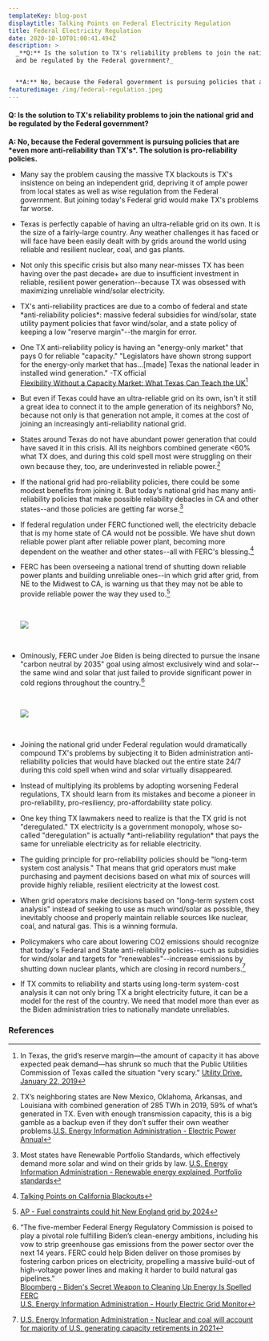 ```yaml
---
templateKey: blog-post
displaytitle: Talking Points on Federal Electricity Regulation
title: Federal Electricity Regulation
date: 2020-10-10T01:00:41.494Z
description: >
  _**Q:** Is the solution to TX's reliability problems to join the national grid
  and be regulated by the Federal government?_


  **A:** No, because the Federal government is pursuing policies that are _even more anti-reliability than TX's._ The solution is pro-reliability policies.
featuredimage: /img/federal-regulation.jpeg
---
```



#### Q: Is the solution to TX's reliability problems to join the national grid and be regulated by the Federal government?

**A: No, because the Federal government is pursuing policies that are \*even more anti-reliability than TX's\*. The solution is pro-reliability policies.**

- Many say the problem causing the massive TX blackouts is TX's insistence on being an independent grid, depriving it of ample power from local states as well as wise regulation from the Federal government. But joining today's Federal grid would make TX's problems far worse.
- Texas is perfectly capable of having an ultra-reliable grid on its own. It is the size of a fairly-large country. Any weather challenges it has faced or will face have been easily dealt with by grids around the world using reliable and resilient nuclear, coal, and gas plants.
- Not only this specific crisis but also many near-misses TX has been having over the past decade+ are due to insufficient investment in reliable, resilient power generation--because TX was obsessed with maximizing unreliable wind/solar electricity.
- TX's anti-reliability practices are due to a combo of federal and state \*anti-reliability policies\*: massive federal subsidies for wind/solar, state utility payment policies that favor wind/solar, and a state policy of keeping a low "reserve margin"--the margin for error.
- One TX anti-reliability policy is having an "energy-only market" that pays 0 for reliable "capacity." "Legislators have shown strong support for the energy-only market that has...\[made] Texas the national leader in installed wind generation." -TX official\
  [Flexibility Without a Capacity Market: What Texas Can Teach the UK](https://www.greentechmedia.com/articles/read/flexibility-without-a-capacity-market-what-texas-can-teach-the-u)[^1]
- But even if Texas could have an ultra-reliable grid on its own, isn't it still a great idea to connect it to the ample generation of its neighbors? No, because not only is that generation not ample, it comes at the cost of joining an increasingly anti-reliability national grid.
- States around Texas do not have abundant power generation that could have saved it in this crisis. All its neighbors combined generate <60% what TX does, and during this cold spell most were struggling on their own because they, too, are underinvested in reliable power.[^2]
- If the national grid had pro-reliability policies, there could be some modest benefits from joining it. But today's national grid has many anti-reliability policies that make possible reliability debacles in CA and other states--and those policies are getting far worse.[^3]
- If federal regulation under FERC functioned well, the electricity debacle that is my home state of CA would not be possible. We have shut down reliable power plant after reliable power plant, becoming more dependent on the weather and other states--all with FERC's blessing.[^4]
- FERC has been overseeing a national trend of shutting down reliable power plants and building unreliable ones--in which grid after grid, from NE to the Midwest to CA, is warning us that they may not be able to provide reliable power the way they used to.[^5]

  <br />

  ![](/img/fed-electricity-reg-tweet.png)

  <br />

- Ominously, FERC under Joe Biden is being directed to pursue the insane "carbon neutral by 2035" goal using almost exclusively wind and solar--the same wind and solar that just failed to provide significant power in cold regions throughout the country.[^6]

  <br />

  ![](/img/fed-electricity-reg-chart.png)

  <br />

- Joining the national grid under Federal regulation would dramatically compound TX's problems by subjecting it to Biden administration anti-reliability policies that would have blacked out the entire state 24/7 during this cold spell when wind and solar virtually disappeared.
- Instead of multiplying its problems by adopting worsening Federal regulations, TX should learn from its mistakes and become a pioneer in pro-reliability, pro-resiliency, pro-affordability state policy.
- One key thing TX lawmakers need to realize is that the TX grid is not "deregulated." TX electricity is a government monopoly, whose so-called "deregulation" is actually \*anti-reliability regulation\* that pays the same for unreliable electricity as for reliable electricity.
- The guiding principle for pro-reliability policies should be "long-term system cost analysis." That means that grid operators must make purchasing and payment decisions based on what mix of sources will provide highly reliable, resilient electricity at the lowest cost.
- When grid operators make decisions based on "long-term system cost analysis" instead of seeking to use as much wind/solar as possible, they inevitably choose and properly maintain reliable sources like nuclear, coal, and natural gas. This is a winning formula.
- Policymakers who care about lowering CO2 emissions should recognize that today's Federal and State anti-reliability policies--such as subsidies for wind/solar and targets for "renewables"--increase emissions by shutting down nuclear plants, which are closing in record numbers.[^7]
- If TX commits to reliability and starts using long-term system-cost analysis it can not only bring TX a bright electricity future, it can be a model for the rest of the country. We need that model more than ever as the Biden administration tries to nationally mandate unreliables.

### References

[^1]:
    In Texas, the grid’s reserve margin—the amount of capacity it has above expected peak demand—has shrunk so much that the Public Utilities Commission of Texas called the situation “very scary.”
    [Utility Drive, January 22, 2019](https://www.utilitydive.com/news/texas-regulators-direct-higher-plant-payments-amid-capacity-crunch-concerns-1/546540/)

[^2]: TX’s neighboring states are New Mexico, Oklahoma, Arkansas, and Louisiana with combined generation of 285 TWh in 2019, 59% of what’s generated in TX. Even with enough transmission capacity, this is a big gamble as a backup even if they don’t suffer their own weather problems.[U.S. Energy Information Administration - Electric Power Annual](https://www.eia.gov/electricity/annual/html/epa_03_07.html)

[^3]:
    Most states have Renewable Portfolio Standards, which effectively demand more solar and wind on their grids by law.
    [U.S. Energy Information Administration - Renewable energy explained, Portfolio standards](https://www.eia.gov/energyexplained/renewable-sources/portfolio-standards.php)

[^4]: [Talking Points on California Blackouts](https://energytalkingpoints.com/california-blackouts/)

[^5]: [AP - Fuel constraints could hit New England grid by 2024](https://apnews.com/article/archive-5e1ecb334e284462ab17c885265d9b0c)

[^6]:
    “The five-member Federal Energy Regulatory Commission is poised to play a pivotal role fulfilling Biden’s clean-energy ambitions, including his vow to strip greenhouse gas emissions from the power sector over the next 14 years. FERC could help Biden deliver on those promises by fostering carbon prices on electricity, propelling a massive build-out of high-voltage power lines and making it harder to build natural gas pipelines.”\
    [Bloomberg - Biden's Secret Weapon to Cleaning Up Energy Is Spelled FERC](https://www.bloomberg.com/news/articles/2021-01-29/biden-s-secret-weapon-to-cleaning-up-energy-is-spelled-ferc)\
    [U.S. Energy Information Administration - Hourly Electric Grid Monitor](https://www.eia.gov/beta/electricity/gridmonitor/dashboard/electric_overview/US48/US48)

[^7]: [U.S. Energy Information Administration - Nuclear and coal will account for majority of U.S. generating capacity retirements in 2021](https://www.eia.gov/todayinenergy/detail.php?id=46436)
